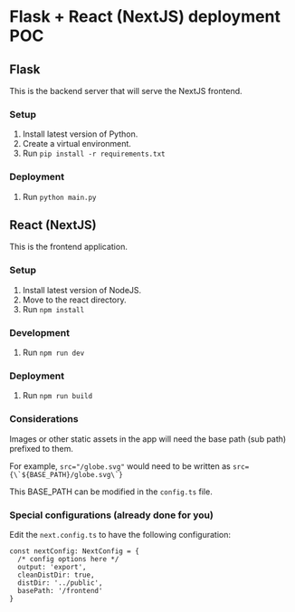 # Flask + React (NextJS) deployment POC

## Flask
This is the backend server that will serve the NextJS frontend.

### Setup
1. Install latest version of Python.
2. Create a virtual environment.
3. Run `pip install -r requirements.txt`

### Deployment
1. Run `python main.py`

## React (NextJS)
This is the frontend application.

### Setup
1. Install latest version of NodeJS.
2. Move to the react directory.
3. Run `npm install`

### Development
1. Run `npm run dev`

### Deployment
1. Run `npm run build`

### Considerations
Images or other static assets in the app will need the base path (sub path) prefixed to them.

For example,
`src="/globe.svg"` would need to be written as ``src={\`${BASE_PATH}/globe.svg\`}``

This BASE_PATH can be modified in the `config.ts` file.

### Special configurations (already done for you)
Edit the `next.config.ts` to have the following configuration:
```
const nextConfig: NextConfig = {
  /* config options here */
  output: 'export',
  cleanDistDir: true,
  distDir: '../public',
  basePath: '/frontend'
}
````
